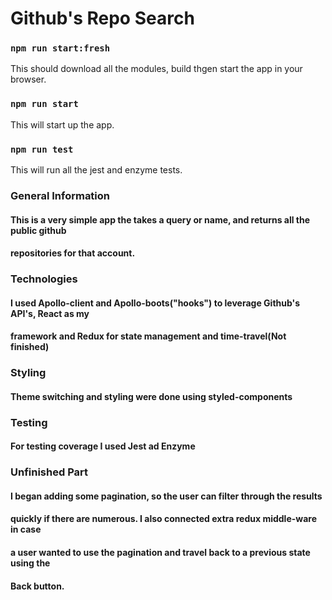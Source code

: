 # Github's Repo Search

### `npm run start:fresh` 
This should download all the modules, build thgen start the app in your browser.
### `npm run start` 
This will start up the app.
### `npm run test` 
This will run all the jest and enzyme tests.

### General Information
#### This is a very simple app the takes a query or name, and returns all the public github 
#### repositories for that account. 

### Technologies
#### I used Apollo-client and Apollo-boots("hooks") to leverage Github's API's, React as my
#### framework and Redux for state management and time-travel(Not finished) 

### Styling
#### Theme switching and styling were done using styled-components

### Testing
#### For testing coverage I used Jest ad Enzyme 

### Unfinished Part
#### I began adding some pagination, so the user can filter through the results
#### quickly if there are numerous. I also connected extra redux middle-ware in case
#### a user  wanted to use the pagination and travel back to a previous state using the
#### Back button.
